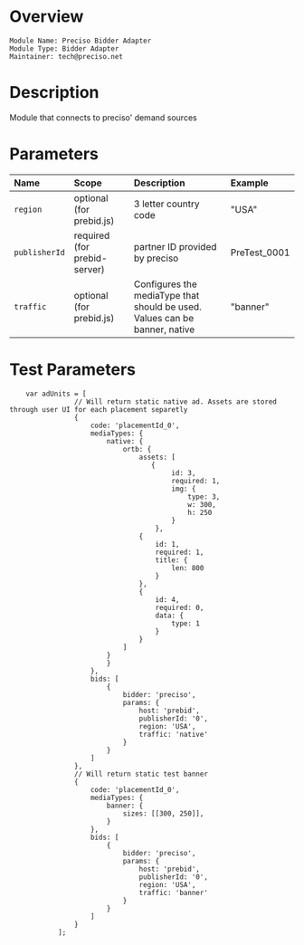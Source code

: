 # Overview

```
Module Name: Preciso Bidder Adapter
Module Type: Bidder Adapter
Maintainer: tech@preciso.net
```

# Description

Module that connects to preciso' demand sources

# Parameters

| Name          | Scope    | Description               | Example              |
| :------------ | :------- | :------------------------ | :------------------- |
| `region`      | optional (for prebid.js)     | 3 letter country code | "USA"  |
| `publisherId` | required (for prebid-server) |  partner ID provided by preciso | PreTest_0001 |
| `traffic`     | optional (for prebid.js)     | Configures the mediaType that should be used. Values can be banner, native | "banner" |

# Test Parameters
```
    var adUnits = [
                // Will return static native ad. Assets are stored through user UI for each placement separetly
                {
                    code: 'placementId_0',
                    mediaTypes: {
                        native: {
                            ortb: {
                                assets: [
                                   {
                                        id: 3,
                                        required: 1,
                                        img: {
                                            type: 3,
                                            w: 300,
                                            h: 250
                                        }
                                    },
                                {
                                    id: 1,
                                    required: 1,
                                    title: {
                                        len: 800
                                    }
                                },
                                {
                                    id: 4,
                                    required: 0,
                                    data: {
                                        type: 1
                                    }
                                }
                            ]
                        }
                        }
                    },
                    bids: [
                        {
                            bidder: 'preciso',
                            params: {
                                host: 'prebid',
                                publisherId: '0',
                                region: 'USA',
                                traffic: 'native'
                            }
                        }
                    ]
                },
                // Will return static test banner
                {
                    code: 'placementId_0',
                    mediaTypes: {
                        banner: {
                            sizes: [[300, 250]],
                        }
                    },
                    bids: [
                        {
                            bidder: 'preciso',
                            params: {
                                host: 'prebid',
                                publisherId: '0',
                                region: 'USA',
                                traffic: 'banner'
                            }
                        }
                    ]
                }
            ]; 
```